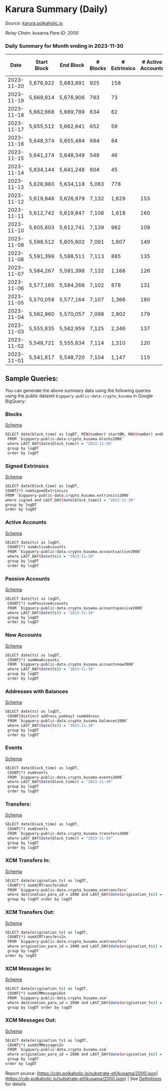 # Karura Summary (Daily)

_Source_: [karura.polkaholic.io](https://karura.polkaholic.io)

*Relay Chain*: kusama
*Para ID*: 2000



### Daily Summary for Month ending in 2023-11-30


| Date    | Start Block | End Block | # Blocks | # Extrinsics | # Active Accounts | # Passive Accounts | # New Accounts | # Addresses | # Events  | # Transfers ($USD) | # XCM Transfers In ($USD) | # XCM Transfers Out ($USD) | # XCM In | # XCM Out | Issues |
|---------|-------------|-----------|----------|--------------|-------------------|--------------------|----------------|-------------|-----------|--------------------|---------------------------|----------------------------|----------|-----------|--------|
| 2023-11-20 | 5,676,922 | 5,683,891 | 925 | 158 |  |  |  |  | 3,756 | 481 ($17,778.37) | 20 ($7,870.39) | 7 ($72.91) | 4 | 7 |  |
| 2023-11-19 | 5,669,814 | 5,676,906 | 783 | 73 |  |  |  |  | 2,750 | 370 ($3,082.53) | 26 ($4,747.44) | 5 ($1,450.10) | 37 | 43 |  |
| 2023-11-18 | 5,662,668 | 5,669,789 | 634 | 62 |  |  |  |  | 2,144 | 256 ($9,516.25) | 16 ($4,924.57) | 6 ($2,731.14) | 23 | 27 |  |
| 2023-11-17 | 5,655,512 | 5,662,641 | 652 | 59 |  |  |  |  | 2,383 | 326 ($3,306.00) | 18 ($3,777.56) | 7 ($1,508.94) | 56 | 60 |  |
| 2023-11-16 | 5,648,374 | 5,655,484 | 684 | 84 |  |  |  |  | 2,642 | 375 ($104,281.50) | 28 ($12,475.08) | 4 ($1,562.93) | 65 | 89 |  |
| 2023-11-15 | 5,641,274 | 5,648,349 | 548 | 46 |  |  |  |  | 1,918 | 259 ($6,149.06) | 8 ($7,879.09) | 1 ($0.00327) | 31 | 54 |  |
| 2023-11-14 | 5,634,144 | 5,641,248 | 604 | 45 |  |  |  |  | 2,046 | 292 ($2,136.85) | 30 ($18,514.62) | 3 ($13.61) | 49 | 41 |  |
| 2023-11-13 | 5,626,980 | 5,634,118 | 5,063 | 778 |  |  |  |  | 19,881 | 2,675 ($276,085.99) | 9 ($490.29) | 22 ($18,923.23) | 79 | 86 |  |
| 2023-11-12 | 5,619,848 | 5,626,979 | 7,132 | 1,629 | 153 | 30 | 16 | 97,915 | 32,681 | 4,562 ($409,749.75) | 41 ($17,387.04) | 38 ($21,681.35) | 91 | 86 |  |
| 2023-11-11 | 5,612,742 | 5,619,847 | 7,106 | 1,618 | 160 | 28 | 13 | 97,901 | 32,919 | 4,597 ($351,098.49) | 46 ($9,326.43) | 48 ($9,183.26) | 68 | 78 |  |
| 2023-11-10 | 5,605,603 | 5,612,741 | 7,139 | 982 | 109 | 20 | 8 | 97,891 | 27,803 | 3,680 ($280,282.21) | 32 ($12,897.74) | 38 ($19,831.17) | 58 | 69 |  |
| 2023-11-09 | 5,598,512 | 5,605,602 | 7,091 | 1,607 | 149 | 25 | 9 | 97,884 | 33,164 | 4,570 ($270,947.59) | 49 ($5,232.94) | 88 ($26,388.73) | 110 | 102 |  |
| 2023-11-08 | 5,591,399 | 5,598,511 | 7,113 | 885 | 135 | 22 |  | 97,876 | 26,993 | 3,657 ($199,756.33) | 28 ($19,447.35) | 34 ($59,642.42) | 43 | 55 |  |
| 2023-11-07 | 5,584,267 | 5,591,398 | 7,132 | 1,168 | 126 | 31 | 11 | 97,869 | 29,338 | 3,858 ($203,871.60) | 67 ($70,273.67) | 69  | 229 | 244 |  |
| 2023-11-06 | 5,577,165 | 5,584,266 | 7,102 | 878 | 131 | 28 | 8 | 97,861 | 27,159 | 3,686 ($120,053.27) | 43 ($14,017.03) | 46  | 61 | 68 |  |
| 2023-11-05 | 5,570,058 | 5,577,164 | 7,107 | 1,366 | 160 | 27 |  | 97,855 | 31,083 | 4,331 ($311,493.12) | 53 ($18,299.79) | 57  | 121 | 143 |  |
| 2023-11-04 | 5,562,960 | 5,570,057 | 7,098 | 2,802 | 179 | 45 | 28 | 97,851 | 43,149 | 6,582 ($636,741.87) | 75 ($36,596.18) | 51 ($9,606.91) | 103 | 76 |  |
| 2023-11-03 | 5,555,835 | 5,562,959 | 7,125 | 2,346 | 137 | 32 | 15 | 97,824 | 39,862 | 5,968 ($302,462.69) | 47 ($29,454.62) | 29 ($18,240.29) | 72 | 43 |  |
| 2023-11-02 | 5,548,721 | 5,555,834 | 7,114 | 1,310 | 120 | 23 | 6 | 97,812 | 30,894 | 4,302 ($97,131.56) | 32 ($8,536.90) | 30 ($11,451.32) | 53 | 44 |  |
| 2023-11-01 | 5,541,617 | 5,548,720 | 7,104 | 1,147 | 115 | 27 | 7 | 97,807 | 29,029 | 3,877 ($102,200.65) | 42 ($9,781.08) | 34 ($13,761.85) | 48 | 47 |  |

## Sample Queries:
You can generate the above summary data using the following queries using the public dataset `bigquery-public-data.crypto_kusama` in Google BigQuery:


### Blocks 

[Schema](https://github.com/colorfulnotion/substrate-etl/blob/main/schema/blocks.json)

```bash
SELECT date(block_time) as logDT, MIN(number) startBN, MAX(number) endBN, COUNT(*) numBlocks 
 FROM `bigquery-public-data.crypto_kusama.blocks2000`  
 where LAST_DAY(date(block_time)) = "2023-11-30" 
 group by logDT 
 order by logDT
```

### Signed Extrinsics 

[Schema](https://github.com/colorfulnotion/substrate-etl/blob/main/schema/extrinsics.json)

```bash
SELECT date(block_time) as logDT, 
COUNT(*) numSignedExtrinsics 
FROM `bigquery-public-data.crypto_kusama.extrinsics2000`  
where signed and LAST_DAY(date(block_time)) = "2023-11-30" 
group by logDT 
order by logDT
```

### Active Accounts 

[Schema](https://github.com/colorfulnotion/substrate-etl/blob/main/schema/accountsactive.json)

```bash
SELECT date(ts) as logDT, 
 COUNT(*) numActiveAccounts 
 FROM `bigquery-public-data.crypto_kusama.accountsactive2000` 
 where LAST_DAY(date(ts)) = "2023-11-30" 
 group by logDT 
 order by logDT
```

### Passive Accounts 

[Schema](https://github.com/colorfulnotion/substrate-etl/blob/main/schema/accountspassive.json)

```bash
SELECT date(ts) as logDT, 
 COUNT(*) numPassiveAccounts 
 FROM `bigquery-public-data.crypto_kusama.accountspassive2000` 
 where LAST_DAY(date(ts)) = "2023-11-30" 
 group by logDT 
 order by logDT
```

### New Accounts 

[Schema](https://github.com/colorfulnotion/substrate-etl/blob/main/schema/accountsnew.json)

```bash
SELECT date(ts) as logDT, 
 COUNT(*) numNewAccounts 
 FROM `bigquery-public-data.crypto_kusama.accountsnew2000` 
 where LAST_DAY(date(ts)) = "2023-11-30" 
 group by logDT
 order by logDT
```

### Addresses with Balances 

[Schema](https://github.com/colorfulnotion/substrate-etl/blob/main/schema/balances.json)

```bash
SELECT date(ts) as logDT,
 COUNT(distinct address_pubkey) numAddress 
 FROM `bigquery-public-data.crypto_kusama.balances2000` 
 where LAST_DAY(date(ts)) = "2023-11-30" 
 group by logDT 
 order by logDT
```

### Events 

[Schema](https://github.com/colorfulnotion/substrate-etl/blob/main/schema/events.json)

```bash
SELECT date(block_time) as logDT, 
 COUNT(*) numEvents 
 FROM `bigquery-public-data.crypto_kusama.events2000` 
 where LAST_DAY(date(block_time)) = "2023-11-30" 
 group by logDT 
 order by logDT
```

### Transfers:

[Schema](https://github.com/colorfulnotion/substrate-etl/blob/main/schema/transfers.json)

```bash
SELECT date(block_time) as logDT, 
 COUNT(*) numEvents 
 FROM `bigquery-public-data.crypto_kusama.transfers2000` 
 where LAST_DAY(date(block_time)) = "2023-11-30" 
 group by logDT 
 order by logDT
```

### XCM Transfers In: 

[Schema](https://github.com/colorfulnotion/substrate-etl/blob/main/schema/xcmtransfers.json)

```bash
SELECT date(origination_ts) as logDT, 
 COUNT(*) numXCMTransfersOut 
 FROM `bigquery-public-data.crypto_kusama.xcmtransfers` 
 where destination_para_id = 2000 and LAST_DAY(date(origination_ts)) = "2023-11-30" 
 group by logDT order by logDT
```

### XCM Transfers Out: 

[Schema](https://github.com/colorfulnotion/substrate-etl/blob/main/schema/xcmtransfers.json)

```bash
SELECT date(origination_ts) as logDT, 
 COUNT(*) numXCMTransfersIn 
 FROM `bigquery-public-data.crypto_kusama.xcmtransfers` 
 where origination_para_id = 2000 and LAST_DAY(date(origination_ts)) = "2023-11-30" 
 group by logDT 
order by logDT
```

### XCM Messages In: 

[Schema](https://github.com/colorfulnotion/substrate-etl/blob/main/schema/xcm.json)

```bash
SELECT date(origination_ts) as logDT, 
 COUNT(*) numXCMMessagesOut 
 FROM `bigquery-public-data.crypto_kusama.xcm` 
 where destination_para_id = 2000 and LAST_DAY(date(origination_ts)) = "2023-11-30" 
 group by logDT order by logDT
```

### XCM Messages Out: 

[Schema](https://github.com/colorfulnotion/substrate-etl/blob/main/schema/xcm.json)

```bash
SELECT date(origination_ts) as logDT, 
 COUNT(*) numXCMMessagesIn 
 FROM `bigquery-public-data.crypto_kusama.xcm` 
 where origination_para_id = 2000 and LAST_DAY(date(origination_ts)) = "2023-11-30" 
 group by logDT 
order by logDT
```


Report source: [https://cdn.polkaholic.io/substrate-etl/kusama/2000.json](https://cdn.polkaholic.io/substrate-etl/kusama/2000.json) | See [Definitions](/DEFINITIONS.md) for details

